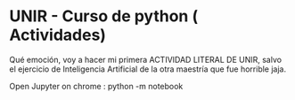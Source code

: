 # UNIR - Curso de python ( Actividades)

Qué emoción, voy a hacer mi primera ACTIVIDAD LITERAL DE UNIR, salvo el ejercicio de Inteligencia Artificial de la otra maestría que fue horrible jaja.

Open Jupyter on chrome : python -m notebook
